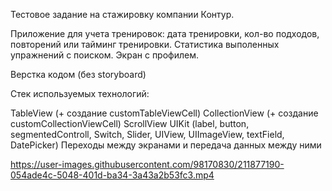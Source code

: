Тестовое задание на стажировку компании Контур.

Приложение для учета тренировок: дата тренировки, кол-во подходов, повторений или тайминг тренировки. Статистика выполенных упражнений с поиском. Экран с профилем.

Верстка кодом (без storyboard)

Стек используемых технологий:

TableView (+ создание customTableViewCell)
CollectionView (+ создание customCollectionViewCell)
ScrollView
UIKit (label, button, segmentedControll, Switch, Slider, UIView, UIImageView, textField, DatePicker)
Переходы между экранами и передача данных между ними


https://user-images.githubusercontent.com/98170830/211877190-054ade4c-5048-401d-ba34-3a43a2b53fc3.mp4

